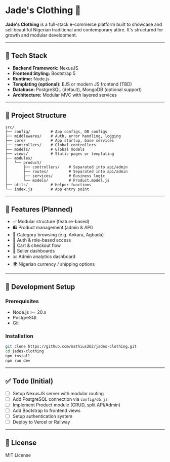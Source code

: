 # Jade's Clothing 👗

**Jade's Clothing** is a full-stack e-commerce platform built to showcase and sell beautiful Nigerian traditional and contemporary attire. It's structured for growth and modular development.

---

## 🚀 Tech Stack

- **Backend Framework:** NexusJS
- **Frontend Styling:** Bootstrap 5
- **Runtime:** Node.js
- **Templating (optional):** EJS or modern JS frontend (TBD)
- **Database:** PostgreSQL (default), MongoDB (optional support)
- **Architecture:** Modular MVC with layered services

---

## 📁 Project Structure

```text
src/
├── config/         # App configs, DB configs
├── middlewares/    # Auth, error handling, logging
├── core/           # App startup, base services
├── controllers/    # Global controllers
├── models/         # Global models
├── views/          # Static pages or templating
├── modules/
│   └── product/
│       ├── controllers/    # Separated into api/admin
│       ├── routes/         # Separated into api/admin
│       ├── services/       # Business logic
│       └── models/         # Product.model.js
├── utils/          # Helper functions
└── index.js        # App entry point
```

---

## 🧠 Features (Planned)

- ✅ Modular structure (feature-based)
- 🛍️ Product management (admin & API)
- 👗 Category browsing (e.g. Ankara, Agbada)
- 🔐 Auth & role-based access
- 🛒 Cart & checkout flow
- 💼 Seller dashboards
- 📊 Admin analytics dashboard
- 🌍 Nigerian currency / shipping options

---

## 🔧 Development Setup

### Prerequisites

- Node.js >= 20.x
- PostgreSQL
- Git

### Installation

```bash
git clone https://github.com/nathius262/jades-clothing.git
cd jades-clothing
npm install
npm run dev
```

---

## ✅ Todo (Initial)

- [ ] Setup NexusJS server with modular routing
- [ ] Add PostgreSQL connection via `config/db.js`
- [ ] Implement Product module (CRUD, split API/Admin)
- [ ] Add Bootstrap to frontend views
- [ ] Setup authentication system
- [ ] Deploy to Vercel or Railway

---

## 📄 License

MIT License